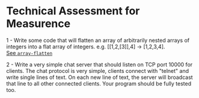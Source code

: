# Technical Assessment for Measurence

1 - Write some code that will flatten an array of arbitrarily nested arrays of integers into a flat array of integers. e.g. [[1,2,[3]],4] -> [1,2,3,4].  
[See `array-flatten`](./array-flatten/README.md)

2 - Write a very simple chat server that should listen on TCP port 10000 for clients. The chat protocol is very simple, clients connect with "telnet" and write single lines of text. On each new line of text, the server will broadcast that line to all other connected clients. Your program should be fully tested too.